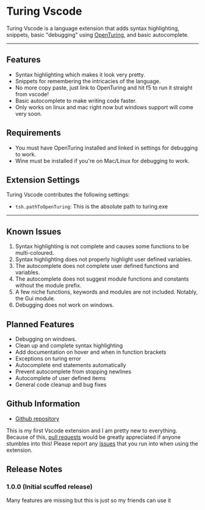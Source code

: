 # Turing Vscode

Turing Vscode is a language extension that adds syntax highlighting, snippets, basic "debugging" using [OpenTuring](https://github.com/Open-Turing-Project/OpenTuring), and basic autocomplete.

---
## Features
- Syntax highlighting which makes it look very pretty.
- Snippets for remembering the intricacies of the language.
- No more copy paste, just link to OpenTuring and hit f5 to run it straight from vscode!
- Basic autocomplete to make writing code faster.
- Only works on linux and mac right now but windows support will come very soon.

## Requirements

- You must have OpenTuring installed and linked in settings for debugging to work.
- Wine must be installed if you're on Mac/Linux for debugging to work.

## Extension Settings

Turing Vscode contributes the following settings:

* `tsh.pathToOpenTuring`: This is the absolute path to turing.exe

---

## Known Issues

1. Syntax highlighting is not complete and causes some functions to be multi-coloured.
2. Syntax highlighting does not properly highlight user defined variables.
3. The autocomplete does not complete user defined functions and variables.
4. The autocomplete does not suggest module functions and constants without the module prefix.
5. A few niche functions, keywords and modules are not included. Notably, the Gui module.
6. Debugging does not work on windows.

## Planned Features
- Debugging on windows.
- Clean up and complete syntax highlighting
- Add documentation on hover and when in function brackets
- Exceptions on turing error
- Autocomplete end statements automatically
- Prevent autocomplete from stopping newlines
- Autocomplete of user defined items
- General code cleanup and bug fixes

## Github Information

- [Github repository](https://github.com/Jumner/TuringVscode)

This is my first Vscode extension and I am pretty new to everything.
Because of this, [pull requests](https://github.com/Jumner/TuringVscode/pulls) would be greatly appreciated if anyone stumbles into this!
Please report any [issues](https://github.com/Jumner/TuringVscode/issues) that you run into when using the extension.


## Release Notes

### 1.0.0 (Initial scuffed release)

Many features are missing but this is just so my friends can use it